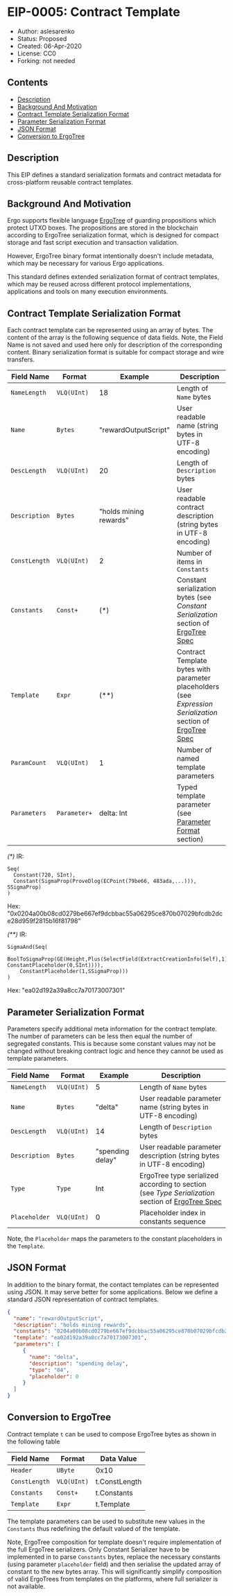 # EIP-0005: Contract Template

* Author: aslesarenko 
* Status: Proposed
* Created: 06-Apr-2020
* License: CC0
* Forking: not needed 

## Contents
- [Description](#description)
- [Background And Motivation](#background-and-motivation)
- [Contract Template Serialization Format](#contract-template-serialization-format)
- [Parameter Serialization Format](#parameter-serialization-format)
- [JSON Format](#json-format)
- [Conversion to ErgoTree](#conversion-to-ergotree)

## Description 
This EIP defines a standard serialization formats and contract metadata for cross-platform
reusable contract templates.

## Background And Motivation

Ergo supports flexible language [ErgoTree](https://ergoplatform.org/docs/ErgoTree.pdf) of
guarding propositions which protect UTXO boxes. The propositions are stored in the
blockchain according to ErgoTree serialization format, which is designed for compact
storage and fast script execution and transaction validation.

However, ErgoTree binary format intentionally doesn't include metadata, which may be
necessary for various Ergo applications.

This standard defines extended serialization format of contract templates, which may be
reused across different protocol implementations, applications and tools on many
execution environments.

## Contract Template Serialization Format

Each contract template can be represented using an array of bytes. The content of the
array is the following sequence of data fields. Note, the Field Name is not saved and used
here only for description of the corresponding content.
Binary serialization format is suitable for compact storage and wire transfers.


Field Name     |  Format            | Example                | Description
---------------|--------------------|------------------------|-----------
`NameLength`   | `VLQ(UInt)`        | 18                     | Length of `Name` bytes 
`Name`         | `Bytes`            | "rewardOutputScript"   | User readable name (string bytes in UTF-8 encoding)
`DescLength`   | `VLQ(UInt)`        | 20                     | Length of `Description` bytes 
`Description`  | `Bytes`            | "holds mining rewards" | User readable contract description (string bytes in UTF-8 encoding)
`ConstLength`  | `VLQ(UInt)`        | 2                      | Number of items in `Constants` 
`Constants`    | `Const+`           | (*)                    | Constant serialization bytes (see _Constant Serialization_ section of [ErgoTree Spec](https://ergoplatform.org/docs/ErgoTree.pdf)
`Template`     | `Expr`             | (**)                   | Contract Template bytes with parameter placeholders (see _Expression Serialization_ section of [ErgoTree Spec](https://ergoplatform.org/docs/ErgoTree.pdf)
`ParamCount`   | `VLQ(UInt)`        | 1                      | Number of named template parameters
`Parameters`   | `Parameter+`       | delta: Int             | Typed template parameter (see [Parameter Format](#parameter-format) section)

_(*)_
IR: 
```
Seq(
  Constant(720, SInt), 
  Constant(SigmaProp(ProveDlog(ECPoint(79be66, 483ada,...))), SSigmaProp)
)
```
Hex: "0x0204a00b08cd0279be667ef9dcbbac55a06295ce870b07029bfcdb2dce28d959f2815b16f81798"

_(**)_
IR: 
```
SigmaAnd(Seq(
    BoolToSigmaProp(GE(Height,Plus(SelectField(ExtractCreationInfo(Self),1), ConstantPlaceholder(0,SInt)))),
    ConstantPlaceholder(1,SSigmaProp)))
)
```
Hex: "ea02d192a39a8cc7a70173007301"

## Parameter Serialization Format

Parameters specify additional meta information for the contract template. The number of
parameters can be less then equal the number of segregated constants. This is because some
constant values may not be changed without breaking contract logic and hence they cannot
be used as template parameters.

Field Name     |  Format            | Example             | Description
---------------|--------------------|---------------------|-----------
`NameLength`   | `VLQ(UInt)`        | 5                   | Length of `Name` bytes 
`Name`         | `Bytes`            | "delta"             | User readable parameter name (string bytes in UTF-8 encoding)
`DescLength`   | `VLQ(UInt)`        | 14                  | Length of `Description` bytes 
`Description`  | `Bytes`            | "spending delay"    | User readable parameter description (string bytes in UTF-8 encoding)
`Type`         | `Type`             | Int                 | ErgoTree type serialized according to section (see _Type Serialization_ section of [ErgoTree Spec](https://ergoplatform.org/docs/ErgoTree.pdf)
`Placeholder`  | `VLQ(UInt)`        | 0                   | Placeholder index in constants sequence 

Note, the `Placeholder` maps the parameters to the constant placeholders in the
`Template`.

## JSON Format

In addition to the binary format, the contact templates can be represented using JSON.
It may serve better for some applications. Below we define a standard JSON representation
of contract templates.

```json
{
  "name": "rewardOutputScript",
  "description": "holds mining rewards",
  "constants": "0204a00b08cd0279be667ef9dcbbac55a06295ce870b07029bfcdb2dce28d959f2815b16f81798",
  "template": "ea02d192a39a8cc7a70173007301",
  "parameters": [
     { 
       "name": "delta",
       "description": "spending delay",
       "type": "04",
       "placeholder": 0
     }
  ]
}
```

## Conversion to ErgoTree

Contract template `t` can be used to compose ErgoTree bytes as shown in the following
table

Field Name     |  Format            | Data Value             
---------------|--------------------|------------------------
`Header`       | `UByte`            | 0x10                   
`ConstLength`  | `VLQ(UInt)`        | t.ConstLength          
`Constants`    | `Const+`           | t.Constants            
`Template`     | `Expr`             | t.Template             

The template parameters can be used to substitute new values in the `Constants` thus
redefining the default valued of the template. 

Note, ErgoTree composition for template doesn't require implementation of the full
ErgoTree serializers. Only Constant Serializer have to be implemented in to parse
`Constants` bytes, replace the necessary constants (using parameter `placeholder` field)
and then serialise the updated array of constant to the new bytes array. This will
significantly simplify composition of valid ErgoTrees from templates on the platforms,
where full serializer is not available.
